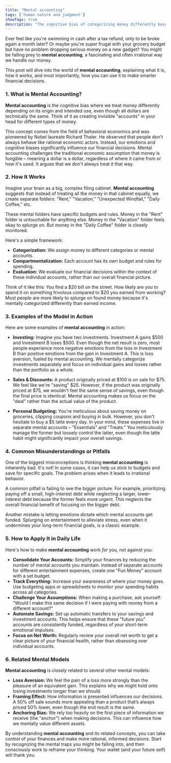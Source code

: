```yaml
---
title: "Mental accounting"
tags: ['human nature and judgment']
showTags: true
description: "The cognitive bias of categorizing money differently based on subjective criteria, treating identical sums differently depending on their source or intended use."
---
```



Ever feel like you're swimming in cash after a tax refund, only to be broke again a month later? Or maybe you're super frugal with your grocery budget but have no problem dropping serious money on a new gadget? You might be falling prey to **mental accounting**, a fascinating and often irrational way we handle our money.

This post will dive into the world of **mental accounting**, explaining what it is, how it works, and most importantly, how you can use it to make smarter financial decisions.

### 1. What is Mental Accounting?

**Mental accounting** is the cognitive bias where we treat money differently depending on its origin and intended use, even though all dollars are technically the same. Think of it as creating invisible "accounts" in your head for different types of money.

This concept comes from the field of behavioral economics and was pioneered by Nobel laureate Richard Thaler. He observed that people don't always behave like rational economic actors. Instead, our emotions and cognitive biases significantly influence our financial decisions. Mental accounting challenges the traditional economic assumption that money is fungible – meaning a dollar is a dollar, regardless of where it came from or how it's used. It argues that we don't always treat it that way.

### 2. How It Works

Imagine your brain as a big, complex filing cabinet. **Mental accounting** suggests that instead of treating all the money in that cabinet equally, we create separate folders: "Rent," "Vacation," "Unexpected Windfall," "Daily Coffee," etc.

These mental folders have specific budgets and rules. Money in the "Rent" folder is untouchable for anything else. Money in the "Vacation" folder feels okay to splurge on. But money in the "Daily Coffee" folder is closely monitored.

Here's a simple framework:

*   **Categorization:** We assign money to different categories or mental accounts.
*   **Compartmentalization:** Each account has its own budget and rules for spending.
*   **Evaluation:** We evaluate our financial decisions within the context of these individual accounts, rather than our overall financial picture.

Think of it like this: You find a $20 bill on the street. How likely are you to spend it on something frivolous compared to $20 you earned from working? Most people are more likely to splurge on found money because it's mentally categorized differently than earned income.

### 3. Examples of the Model in Action

Here are some examples of **mental accounting** in action:

*   **Investing:** Imagine you have two investments. Investment A gains $500 and Investment B loses $500. Even though the net result is zero, most people experience more negative emotions from the loss in Investment B than positive emotions from the gain in Investment A. This is loss aversion, fueled by mental accounting. We mentally categorize investments separately and focus on individual gains and losses rather than the portfolio as a whole.

*   **Sales & Discounts:** A product originally priced at $100 is on sale for $75. We feel like we're "saving" $25. However, if the product was originally priced at $75, we wouldn't feel the same sense of savings, even though the final price is identical. Mental accounting makes us focus on the "deal" rather than the actual value of the product.

*   **Personal Budgeting:** You're meticulous about saving money on groceries, clipping coupons and buying in bulk. However, you don't hesitate to buy a $5 latte every day. In your mind, these expenses live in separate mental accounts – "Essentials" and "Treats." You meticulously manage the former but loosely control the latter, even though the latte habit might significantly impact your overall savings.

### 4. Common Misunderstandings or Pitfalls

One of the biggest misconceptions is thinking **mental accounting** is inherently bad. It's not! In some cases, it can help us stick to budgets and save for specific goals. The problem arises when it leads to irrational behavior.

A common pitfall is failing to see the bigger picture. For example, prioritizing paying off a small, high-interest debt while neglecting a larger, lower-interest debt because the former feels more urgent. This neglects the overall financial benefit of focusing on the bigger debt.

Another mistake is letting emotions dictate which mental accounts get funded. Splurging on entertainment to alleviate stress, even when it undermines your long-term financial goals, is a classic example.

### 5. How to Apply It in Daily Life

Here's how to make **mental accounting** work *for* you, not against you:

*   **Consolidate Your Accounts:** Simplify your finances by reducing the number of mental accounts you maintain. Instead of separate accounts for different entertainment expenses, create one "Fun Money" account with a set budget.
*   **Track Everything:** Increase your awareness of where your money goes. Use budgeting apps or spreadsheets to monitor your spending habits across all categories.
*   **Challenge Your Assumptions:** When making a purchase, ask yourself: "Would I make this same decision if I were paying with money from a different account?"
*   **Automate Savings:** Set up automatic transfers to your savings and investment accounts. This helps ensure that these "future you" accounts are consistently funded, regardless of your short-term emotional impulses.
*   **Focus on Net Worth:** Regularly review your overall net worth to get a clear picture of your financial health, rather than obsessing over individual accounts.

### 6. Related Mental Models

**Mental accounting** is closely related to several other mental models:

*   **Loss Aversion:** We feel the pain of a loss more strongly than the pleasure of an equivalent gain. This explains why we might hold onto losing investments longer than we should.
*   **Framing Effect:** How information is presented influences our decisions. A 50% off sale sounds more appealing than a product that’s always priced 50% lower, even though the end result is the same.
*   **Anchoring Bias:** We rely too heavily on the first piece of information we receive (the "anchor") when making decisions. This can influence how we mentally value different assets.

By understanding **mental accounting** and its related concepts, you can take control of your finances and make more rational, informed decisions. Start by recognizing the mental traps you might be falling into, and then consciously work to reframe your thinking. Your wallet (and your future self) will thank you.

